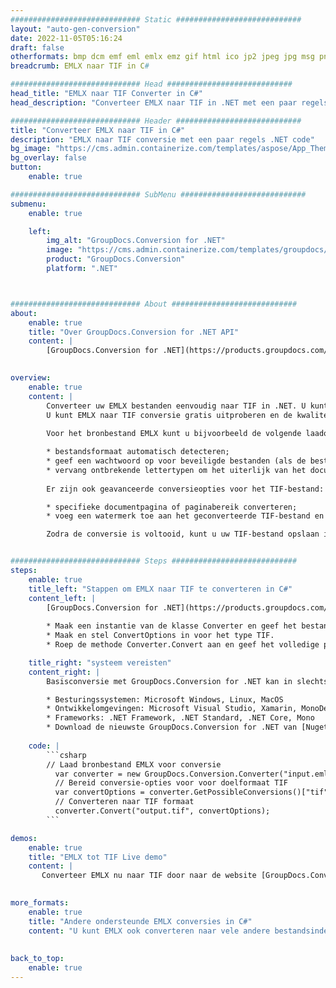 ```yaml
---
############################# Static ############################
layout: "auto-gen-conversion"
date: 2022-11-05T05:16:24
draft: false
otherformats: bmp dcm emf eml emlx emz gif html ico jp2 jpeg jpg msg png psb psd svg svgz tga tif tiff webp wmf wmz
breadcrumb: EMLX naar TIF in C#

############################# Head ############################
head_title: "EMLX naar TIF Converter in C#"
head_description: "Converteer EMLX naar TIF in .NET met een paar regels code. Gebruik de GroupDocs Document Conversion API om meer dan 160 bestandsformaten te converteren."

############################# Header ############################
title: "Converteer EMLX naar TIF in C#"
description: "EMLX naar TIF conversie met een paar regels .NET code"
bg_image: "https://cms.admin.containerize.com/templates/aspose/App_Themes/V3/images/bg/header1.png"
bg_overlay: false
button:
    enable: true

############################# SubMenu ############################
submenu:
    enable: true

    left:
        img_alt: "GroupDocs.Conversion for .NET"
        image: "https://cms.admin.containerize.com/templates/groupdocs/images/product-logos/90x90-noborder/groupdocs-conversion-net.png"
        product: "GroupDocs.Conversion"
        platform: ".NET"



############################# About ############################
about:
    enable: true
    title: "Over GroupDocs.Conversion for .NET API"
    content: |
        [GroupDocs.Conversion for .NET](https://products.groupdocs.com/conversion/net/) kan worden gebruikt om Microsoft Word, Excel, PowerPoint, PDF, Visio en andere formaten te converteren. GroupDocs.Conversion is een standalone API die geschikt is voor back-end en interne systemen waar hoge prestaties vereist zijn. Het is niet afhankelijk van software zoals Microsoft of Open Office.
    

overview:
    enable: true
    content: |
        Converteer uw EMLX bestanden eenvoudig naar TIF in .NET. U kunt slechts een paar C# coderegels gebruiken op elk platform naar keuze, zoals - Windows, Linux, macOS.
        U kunt EMLX naar TIF conversie gratis uitproberen en de kwaliteit van de conversieresultaten evalueren. Naast eenvoudige scenario's voor bestandsconversie kunt u meer geavanceerde opties proberen voor het laden van het bronbestand EMLX en voor het opslaan van het TIF-uitvoerresultaat. 
        
        Voor het bronbestand EMLX kunt u bijvoorbeeld de volgende laadopties gebruiken:

        * bestandsformaat automatisch detecteren;
        * geef een wachtwoord op voor beveiligde bestanden (als de bestandsindeling dit ondersteunt);
        * vervang ontbrekende lettertypen om het uiterlijk van het document te behouden.
        
        Er zijn ook geavanceerde conversieopties voor het TIF-bestand:

        * specifieke documentpagina of paginabereik converteren;
        * voeg een watermerk toe aan het geconverteerde TIF-bestand en nog veel meer.

        Zodra de conversie is voltooid, kunt u uw TIF-bestand opslaan in het lokale bestandspad of in opslag van derden, zoals FTP, Amazon S3, Google Drive, Dropbox enz. Let op: om EMLX naar {{ te converteren) TO}} er is geen extra software nodig, zoals MS Office, Open Office, Adobe Acrobat Reader enz.


############################# Steps ############################
steps:
    enable: true
    title_left: "Stappen om EMLX naar TIF te converteren in C#"
    content_left: |
        [GroupDocs.Conversion for .NET](https://products.groupdocs.com/conversion/net/) maakt het gemakkelijk voor ontwikkelaars om een ​​EMLX bestand naar TIF te converteren met een paar regels code.
        
        * Maak een instantie van de klasse Converter en geef het bestand EMLX het volledige pad
        * Maak en stel ConvertOptions in voor het type TIF.
        * Roep de methode Converter.Convert aan en geef het volledige pad en formaat (TIF) door als parameter

    title_right: "systeem vereisten"
    content_right: |
        Basisconversie met GroupDocs.Conversion for .NET kan in slechts een paar eenvoudige stappen worden gedaan. Onze API's worden ondersteund op alle belangrijke platforms en besturingssystemen. Voordat u de onderstaande code uitvoert, moet u ervoor zorgen dat de volgende vereisten op uw systeem zijn geïnstalleerd.

        * Besturingssystemen: Microsoft Windows, Linux, MacOS
        * Ontwikkelomgevingen: Microsoft Visual Studio, Xamarin, MonoDevelop
        * Frameworks: .NET Framework, .NET Standard, .NET Core, Mono
        * Download de nieuwste GroupDocs.Conversion for .NET van [Nuget](https://www.nuget.org/packages/groupdocs.conversion)
         
    code: |
        ```csharp    
        // Laad bronbestand EMLX voor conversie
          var converter = new GroupDocs.Conversion.Converter("input.emlx");
          // Bereid conversie-opties voor voor doelformaat TIF
          var convertOptions = converter.GetPossibleConversions()["tif"].ConvertOptions;
          // Converteren naar TIF formaat
          converter.Convert("output.tif", convertOptions);
        ```

demos:
    enable: true
    title: "EMLX tot TIF Live demo"
    content: |
       Converteer EMLX nu naar TIF door naar de website [GroupDocs.Conversion App](https://products.groupdocs.app/conversion/family) te gaan. Online demo heeft de volgende voordelen:
          

more_formats:
    enable: true
    title: "Andere ondersteunde EMLX conversies in C#"
    content: "U kunt EMLX ook converteren naar vele andere bestandsindelingen. Zie de lijst hieronder."
       
       
back_to_top:
    enable: true
---
```

